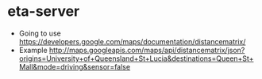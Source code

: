 eta-server
==========


* Going to use https://developers.google.com/maps/documentation/distancematrix/
* Example http://maps.googleapis.com/maps/api/distancematrix/json?origins=University+of+Queensland+St+Lucia&destinations=Queen+St+Mall&mode=driving&sensor=false
